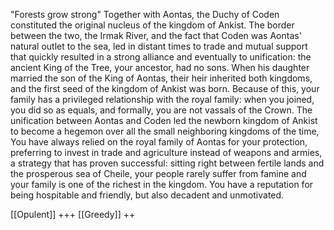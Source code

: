 "Forests grow strong"
Together with Aontas, the Duchy of Coden constituted the original nucleus of the kingdom of Ankist. The border between the two, the Irmak River, and the fact that Coden was Aontas' natural outlet to the sea, led in distant times to trade and mutual support that quickly resulted in a strong alliance and eventually to unification: the ancient King of the Tree, your ancestor, had no sons. When his daughter married the son of the King of Aontas, their heir inherited both kingdoms, and the first seed of the kingdom of Ankist was born. Because of this, your family has a privileged relationship with the royal family: when you joined, you did so as equals, and formally, you are not vassals of the Crown. The unification between Aontas and Coden led the newborn kingdom of Ankist to become a hegemon over all the small neighboring kingdoms of the time, You have always relied on the royal family of Aontas for your protection, preferring to invest in trade and agriculture instead of weapons and armies, a strategy that has proven successful: sitting right between fertile lands and the prosperous sea of Cheile, your people rarely suffer from famine and your family is one of the richest in the kingdom. You have a reputation for being hospitable and friendly, but also decadent and unmotivated.

[[Opulent]] +++
[[Greedy]] ++

